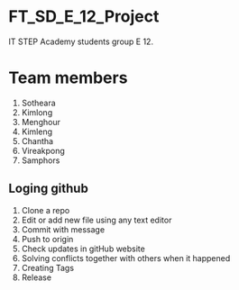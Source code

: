 # FT_SD_E_12_Project
IT STEP Academy students group E 12.

# Team members
1. Sotheara
2. Kimlong
3. Menghour
4. Kimleng
5. Chantha
6. Vireakpong
7. Samphors

## Loging github
1. Clone a repo
2. Edit or add new file using any text editor
3. Commit with message
4. Push to origin
5. Check updates in gitHub website
6. Solving conflicts together with others when it happened
7. Creating Tags
8. Release
